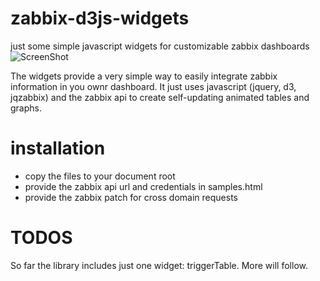 # zabbix-d3js-widgets
just some simple javascript widgets for customizable zabbix dashboards
![ScreenShot](https://raw.githubusercontent.com/hgruber/zabbix-d3js-widgets/master/triggerTable.png)

The widgets provide a very simple way to easily integrate zabbix information in you ownr dashboard. It just uses javascript (jquery, d3, jqzabbix) and the zabbix api to create self-updating animated tables and graphs.

installation
============
* copy the files to your document root
* provide the zabbix api url and credentials in samples.html
* provide the zabbix patch for cross domain requests

TODOS
=======

So far the library includes just one widget: triggerTable.
More will follow.

